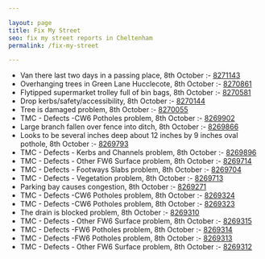 ```yaml
---

layout: page
title: Fix My Street
seo: fix my street reports in Cheltenham
permalink: /fix-my-street

---
```


<!-- fix_marker starts -->

- Van there last two days in a passing place, 8th October :- [8271143](https://www.fixmystreet.com/report/8271143)
- Overhanging trees in Green Lane Hucclecote, 8th October :- [8270861](https://www.fixmystreet.com/report/8270861)
- Flytipped supermarket trolley full of bin bags, 8th October :- [8270581](https://www.fixmystreet.com/report/8270581)
- Drop kerbs/safety/accessibility, 8th October :- [8270144](https://www.fixmystreet.com/report/8270144)
- Tree is damaged problem, 8th October :- [8270055](https://www.fixmystreet.com/report/8270055)
- TMC - Defects -CW6 Potholes  problem, 8th October :- [8269902](https://www.fixmystreet.com/report/8269902)
- Large branch fallen over fence into ditch, 8th October :- [8269866](https://www.fixmystreet.com/report/8269866)
- Looks to be several inches deep about 12 inches by 9 inches oval pothole, 8th October :- [8269793](https://www.fixmystreet.com/report/8269793)
- TMC - Defects - Kerbs and Channels problem, 8th October :- [8269896](https://www.fixmystreet.com/report/8269896)
- TMC - Defects - Other FW6  Surface problem, 8th October :- [8269714](https://www.fixmystreet.com/report/8269714)
- TMC - Defects - Footways Slabs problem, 8th October :- [8269704](https://www.fixmystreet.com/report/8269704)
- TMC - Defects - Vegetation problem, 8th October :- [8269713](https://www.fixmystreet.com/report/8269713)
- Parking bay causes congestion, 8th October :- [8269271](https://www.fixmystreet.com/report/8269271)
- TMC - Defects -CW6 Potholes  problem, 8th October :- [8269324](https://www.fixmystreet.com/report/8269324)
- TMC - Defects -CW6 Potholes  problem, 8th October :- [8269323](https://www.fixmystreet.com/report/8269323)
- The drain is blocked problem, 8th October :- [8269310](https://www.fixmystreet.com/report/8269310)
- TMC - Defects - Other FW6  Surface problem, 8th October :- [8269315](https://www.fixmystreet.com/report/8269315)
- TMC - Defects -FW6 Potholes problem, 8th October :- [8269314](https://www.fixmystreet.com/report/8269314)
- TMC - Defects -FW6 Potholes problem, 8th October :- [8269313](https://www.fixmystreet.com/report/8269313)
- TMC - Defects - Other FW6  Surface problem, 8th October :- [8269312](https://www.fixmystreet.com/report/8269312)

<!-- fix_marker ends -->